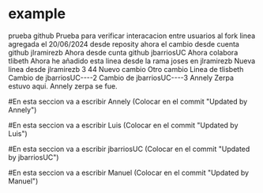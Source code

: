 # example
prueba github
Prueba para verificar interacacion entre usuarios al fork
linea agregada el 20/06/2024
desde reposity
ahora el cambio desde cuenta github jlramirezb 
Ahora desde cunta github jbarriosUC
Ahora colabora tlibeth
Ahora he añadido esta linea desde la rama joses en jlramirezb
Nueva linea desde jlramirezb 3
44
Nuevo cambio
Otro cambio
Linea de tlisbeth
Cambio de jbarriosUC----2
Cambio de jbarriosUC----3
Annely Zerpa estuvo aqui.
Annely zerpa se fue.

#En esta seccion va a escribir Annely (Colocar en el commit "Updated by Annely")

#En esta seccion va  a escribir Luis (Colocar en el commit "Updated by Luis")

#En esta seccion va a escribir jbarriosUC (Colocar en el commit "Updated by jbarriosUC")

#En esta seccion va  a escribir Manuel (Colocar en el commit "Updated by Manuel")

